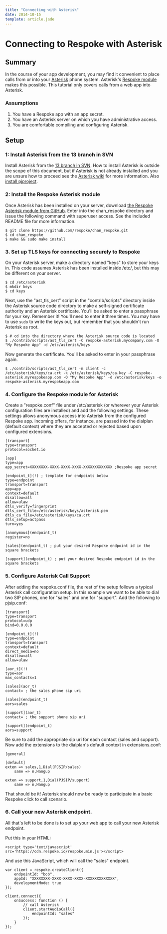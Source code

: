 ```yaml
---
title: "Connecting with Asterisk"
date: 2014-10-15
template: article.jade
---
```


# Connecting to Respoke with Asterisk

## Summary

In the course of your app development, you may find it convenient to place calls from or into your [Asterisk](http://asterisk.org/) phone system. Asterisk's [Respoke module](https://github.com/respoke/chan_respoke) makes this possible. This tutorial only covers calls from a web app into Asterisk.

### Assumptions

1. You have a Respoke app with an app secret.
1. You have an Asterisk server on which you have administrative access.
1. You are comfortable compiling and configuring Asterisk.

## Setup

### 1: Install Asterisk from the 13 branch in SVN

Install Asterisk from the [13 branch in SVN](http://svn.asterisk.org/svn/asterisk/branches/13/). How to install Asterisk is outside the scope of this document, but if Asterisk is not already installed and you are unsure how to proceed see the [Asterisk wiki](https://wiki.asterisk.org/wiki/display/AST/Installing+Asterisk) for more information. Also [install pjproject](https://wiki.asterisk.org/wiki/display/AST/Building+and+Installing+pjproject).

### 2: Install the Respoke Asterisk module

Once Asterisk has been installed on your server, download [the Respoke Asterisk module from GitHub](https://github.com/respoke/chan_respoke). Enter into the chan_respoke directory and issue the following command with superuser access. See the included README file for more information.

    $ git clone https://github.com/respoke/chan_respoke.git
    $ cd chan_respoke
    $ make && sudo make install

### 3. Set up TLS keys for connecting securely to Respoke

On your Asterisk server, make a directory named "keys" to store your keys in. This code assumes Asterisk has been installed inside /etc/, but this may be different on your server.

    $ cd /etc/asterisk
    $ mkdir keys
    $ cd keys

Next, use the "ast_tls_cert" script in the "contrib/scripts" directory inside the Asterisk source code directory to make a self-signed certificate authority and an Asterisk certificate. You'll be asked to enter a passphrase for your key. Remember it! You'll need to enter it three times. You may have to use `sudo` to write the keys out, but remember that you shouldn't run Asterisk as root.

    $ # cd into the directory where the Asterisk source code is located
    $ ./contrib/scripts/ast_tls_cert -C respoke-asterisk.mycompany.com -O "My Respoke App" -d /etc/asterisk/keys

Now generate the certificate.  You'll be asked to enter in your passphrase again.

    $ ./contrib/scripts/ast_tls_cert -m client -c /etc/asterisk/keys/ca.crt -k /etc/asterisk/keys/ca.key -C respoke-asterisk.myrespokeapp.com -O "My Respoke App" -d /etc/asterisk/keys -o respoke-asterisk.myrespokeapp.com


### 4. Configure the Respoke module for Asterisk

Create a "respoke.conf" file under /etc/asterisk (or wherever your Asterisk configuration files are installed) and add the following settings. These settings allows anonymous access into Asterisk from the configured Respoke app. Incoming offers, for instance, are passed into the dialplan (default context) where they are accepted or rejected based upon configured extensions.

    [transport]
    type=transport
    protocol=socket.io

    [app]
    type=app
    app_secret=XXXXXXXX-XXXX-XXXX-XXXX-XXXXXXXXXXXXX ;Respoke app secret

    [endpoint_t](!) ; template for endpoints below
    type=endpoint
    transport=transport
    app=app
    context=default
    disallow=all
    allow=ulaw
    dtls_verify=fingerprint
    dtls_cert_file=/etc/asterisk/keys/asterisk.pem
    dtls_ca_file=/etc/asterisk/keys/ca.crt
    dtls_setup=actpass
    turn=yes

    [anonymous](endpoint_t)
    register=no

    [sales](endpoint_t) ; put your desired Respoke endpoint id in the square brackets

    [support](endpoint_t) ; put your desired Respoke endpoint id in the square brackets

### 5. Configure Asterisk Call Support

After adding the respoke.conf file, the rest of the setup follows a typical Asterisk call configuration setup. In this example we want to be able to dial two SIP phones, one for "sales" and one for "support". Add the following to pjsip.conf:

    [transport]
    type=transport
    protocol=udp
    bind=0.0.0.0

    [endpoint_t](!)
    type=endpoint
    transport=transport
    context=default
    direct_media=no
    disallow=all
    allow=ulaw

    [aor_t](!)
    type=aor
    max_contacts=1

    [sales](aor_t)
    contact= ; the sales phone sip uri

    [sales](endpoint_t)
    aors=sales

    [support](aor_t)
    contact= ; the support phone sip uri

    [support](endpoint_t)
    aors=support

Be sure to add the appropriate sip uri for each contact (sales and support). Now add the extensions to the dialplan's default context in extensions.conf:

    [general]

    [default]
    exten => sales,1,Dial(PJSIP/sales)
        same => n,Hangup

    exten => support,1,Dial(PJSIP/support)
        same => n,Hangup

That should be it!  Asterisk should now be ready to participate in a basic Respoke click to call scenario.

### 6. Call your new Asterisk endpoint.

All that's left to be done is to set up your web app to call your new Asterisk endpoint.

Put this in your HTML:

    <script type='text/javascript' src='https://cdn.respoke.io/respoke.min.js'></script>

And use this JavaScript, which will call the "sales" endpoint.

    var client = respoke.createClient({
        endpointId: "bob",
        appId: "XXXXXXXX-XXXX-XXXX-XXXX-XXXXXXXXXXXXX",
        developmentMode: true
    });

    client.connect({
        onSuccess: function () {
            // call Asterisk
            client.startAudioCall({
                endpointId: "sales"
            });
        }
    });
